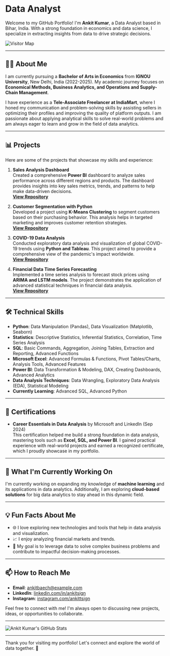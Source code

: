 # **Data Analyst**

Welcome to my GitHub Portfolio! I'm **Ankit Kumar**, a Data Analyst based in Bihar, India. With a strong foundation in economics and data science, I specialize in extracting insights from data to drive strategic decisions. 

![Visitor Map](https://visitor-badge.laobi.icu/badge?page_id=ankitkumar.ankitkumar)

---

## **👨‍🎓 About Me**

I am currently pursuing a **Bachelor of Arts in Economics** from **IGNOU University**, New Delhi, India (2022-2025). My academic journey focuses on **Economical Methods, Business Analytics, and Operations and Supply-Chain Management**.  

I have experience as a **Tele-Associate Freelancer at IndiaMart**, where I honed my communication and problem-solving skills by assisting sellers in optimizing their profiles and improving the quality of platform outputs. I am passionate about applying analytical skills to solve real-world problems and am always eager to learn and grow in the field of data analytics.

---

## **📊 Projects**

Here are some of the projects that showcase my skills and experience:

1. **Sales Analysis Dashboard**  
   Created a comprehensive **Power BI** dashboard to analyze sales performance across different regions and products. The dashboard provides insights into key sales metrics, trends, and patterns to help make data-driven decisions.  
   **[View Repository](#)**

2. **Customer Segmentation with Python**  
   Developed a project using **K-Means Clustering** to segment customers based on their purchasing behavior. This analysis helps in targeted marketing and improves customer retention strategies.  
   **[View Repository](#)**

3. **COVID-19 Data Analysis**  
   Conducted exploratory data analysis and visualization of global COVID-19 trends using **Python and Tableau**. This project aimed to provide a comprehensive view of the pandemic's impact worldwide.  
   **[View Repository](#)**

4. **Financial Data Time Series Forecasting**  
   Implemented a time series analysis to forecast stock prices using **ARIMA and LSTM models**. The project demonstrates the application of advanced statistical techniques in financial data analysis.  
   **[View Repository](#)**

---

## **🛠️ Technical Skills**

- **Python**: Data Manipulation (Pandas), Data Visualization (Matplotlib, Seaborn)
- **Statistics**: Descriptive Statistics, Inferential Statistics, Correlation, Time Series Analysis
- **SQL**: Basic Commands, Aggregation, Joining Tables, Extraction and Reporting, Advanced Functions
- **Microsoft Excel**: Advanced Formulas & Functions, Pivot Tables/Charts, Analysis Tools, Advanced Features
- **Power BI**: Data Transformation & Modeling, DAX, Creating Dashboards, Advanced Analytics
- **Data Analysis Techniques**: Data Wrangling, Exploratory Data Analysis (EDA), Statistical Modeling
- **Currently Learning**: Advanced SQL, Advanced Python

---

## **🏅 Certifications**

- **Career Essentials in Data Analysis** by Microsoft and LinkedIn (Sep 2024)  
  This certification helped me build a strong foundation in data analysis, mastering tools such as **Excel, SQL, and Power BI**. I gained practical experience with real-world projects and earned a recognized certificate, which I proudly showcase in my portfolio.

---

## **🌱 What I'm Currently Working On**

I'm currently working on expanding my knowledge of **machine learning** and its applications in data analytics. Additionally, I am exploring **cloud-based solutions** for big data analytics to stay ahead in this dynamic field.

---

## **💡 Fun Facts About Me**

- 🌐 I love exploring new technologies and tools that help in data analysis and visualization.
- 📈 I enjoy analyzing financial markets and trends.
- 🎯 My goal is to leverage data to solve complex business problems and contribute to impactful decision-making processes.

---

## **📫 How to Reach Me**

- **Email**: ankitbaech@example.com  
- **LinkedIn**: [linkedin.com/in/ankitsign](https://www.linkedin.com/in/ankitsign/)  
- **Instagram**: [instagram.com/ankittsign](https://www.instagram.com/ankittsign/)

Feel free to connect with me! I'm always open to discussing new projects, ideas, or opportunities to collaborate.

---

![Ankit Kumar's GitHub Stats](https://github-readme-stats.vercel.app/api?username=ankitkumar&show_icons=true&theme=radical)


---

Thank you for visiting my portfolio! Let's connect and explore the world of data together. 🚀

